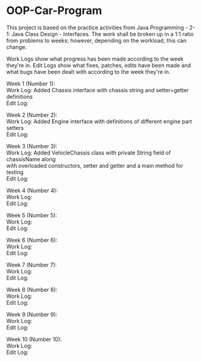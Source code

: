 # OOP-Car-Program
This project is based on the practice activities from Java Programming - 2-1: Java Class Design - Interfaces.
The work shall be broken up in a 1:1 ratio from problems to weeks; however, depending on the workload, this can change.

Work Logs show what progress has been made according to the week they're in.
Edit Logs show what fixes, patches, edits have been made and what bugs have been dealt with according to the week they're in.


Week 1 (Number 1):\
Work Log: Added Chassis interface with chassis string and setter+getter definitions\
Edit Log:

Week 2 (Number 2):\
Work Log: Added Engine interface with definitions of different engine part setters\
Edit Log:

Week 3 (Number 3):\
Work Log: Added VehicleChassis class with private String field of chassisName along\
with overloaded constructors, setter and getter and a main method for testing\
Edit Log:

Week 4 (Number 4):\
Work Log:\
Edit Log:

Week 5 (Number 5):\
Work Log:\
Edit Log:

Week 6 (Number 6):\
Work Log:\
Edit Log:

Week 7 (Number 7):\
Work Log:\
Edit Log:

Week 8 (Number 8):\
Work Log:\
Edit Log:

Week 9 (Number 9):\
Work Log:\
Edit Log:

Week 10 (Number 10):\
Work Log:\
Edit Log:

